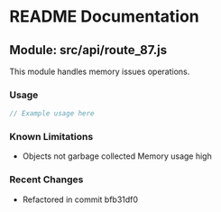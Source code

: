 # README Documentation

## Module: src/api/route_87.js

This module handles memory issues operations.

### Usage

```javascript
// Example usage here
```

### Known Limitations

- Objects not garbage collected Memory usage high

### Recent Changes

- Refactored in commit bfb31df0
